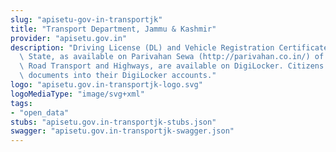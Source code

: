```yaml
---
slug: "apisetu-gov-in-transportjk"
title: "Transport Department, Jammu & Kashmir"
provider: "apisetu.gov.in"
description: "Driving License (DL) and Vehicle Registration Certificate (RC) of the\
  \ State, as available on Parivahan Sewa (http://parivahan.co.in/) of Ministry of\
  \ Road Transport and Highways, are available on DigiLocker. Citizens can pull these\
  \ documents into their DigiLocker accounts."
logo: "apisetu.gov.in-transportjk-logo.svg"
logoMediaType: "image/svg+xml"
tags:
- "open_data"
stubs: "apisetu.gov.in-transportjk-stubs.json"
swagger: "apisetu.gov.in-transportjk-swagger.json"
---
```

